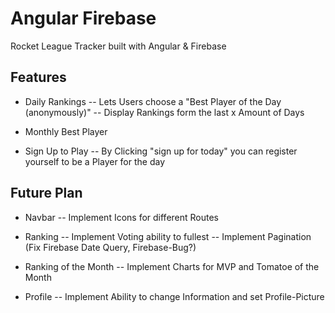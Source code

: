 # Angular Firebase
 Rocket League Tracker built with Angular & Firebase


## Features

- Daily Rankings
-- Lets Users choose a "Best Player of the Day (anonymously)"
-- Display Rankings form the last x Amount of Days

- Monthly Best Player

- Sign Up to Play
-- By Clicking "sign up for today" you can register yourself to be a Player for the day


## Future Plan

- Navbar
-- Implement Icons for different Routes

- Ranking
-- Implement Voting ability to fullest
-- Implement Pagination (Fix Firebase Date Query, Firebase-Bug?)

- Ranking of the Month
-- Implement Charts for MVP and Tomatoe of the Month

- Profile
-- Implement Ability to change Information and set Profile-Picture
